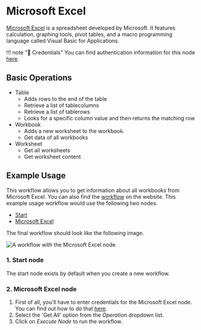 # Microsoft Excel

[Microsoft Excel](https://office.live.com/start/excel.aspx) is a spreadsheet developed by Microsoft. It features calculation, graphing tools, pivot tables, and a macro programming language called Visual Basic for Applications.

!!! note "🔑 Credentials"
    You can find authentication information for this node [here](/workflow/integrations/credentials/microsoft/).


## Basic Operations

* Table
    * Adds rows to the end of the table
    * Retrieve a list of tablecolumns
    * Retrieve a list of tablerows
    * Looks for a specific column value and then returns the matching row
* Workbook
    * Adds a new worksheet to the workbook.
    * Get data of all workbooks
* Worksheet
    * Get all worksheets
    * Get worksheet content

## Example Usage

This workflow allows you to get information about all workbooks from Microsoft Excel. You can also find the [workflow](https://n8n.io/workflows/566) on the website. This example usage workflow would use the following two nodes.
- [Start](/workflow/integrations/core-nodes/n8n-nodes-base.start/)
- [Microsoft Excel]()

The final workflow should look like the following image.

![A workflow with the Microsoft Excel node](/_images/integrations/nodes/microsoftexcel/workflow.png)

### 1. Start node

The start node exists by default when you create a new workflow.

### 2. Microsoft Excel node

1. First of all, you'll have to enter credentials for the Microsoft Excel node. You can find out how to do that [here](/workflow/integrations/credentials/microsoft/).
2. Select the 'Get All' option from the *Operation* dropdown list.
3. Click on *Execute Node* to run the workflow.
